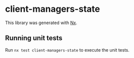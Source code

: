 # client-managers-state

This library was generated with [Nx](https://nx.dev).

## Running unit tests

Run `nx test client-managers-state` to execute the unit tests.

